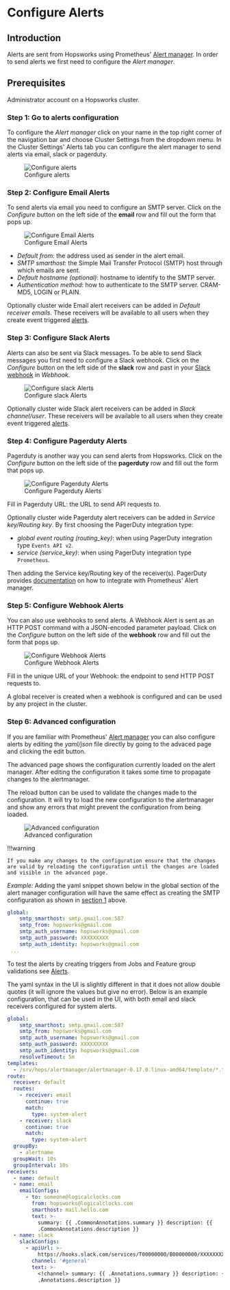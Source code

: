 # Configure Alerts

## Introduction
Alerts are sent from Hopsworks using Prometheus' 
[Alert manager](https://prometheus.io/docs/alerting/latest/alertmanager/).
In order to send alerts we first need to configure the _Alert manager_.

## Prerequisites
Administrator account on a Hopsworks cluster.

### Step 1: Go to alerts configuration
To configure the _Alert manager_ click on your name in the top right corner of the navigation bar and choose
Cluster Settings from the dropdown menu. In the Cluster Settings' Alerts tab you can configure the alert 
manager to send alerts via email, slack or pagerduty.

<figure>
  <img src="../../../assets/images/alerts/configure-alerts.png" alt="Configure alerts"/>
  <figcaption>Configure alerts</figcaption>
</figure>

### Step 2: Configure Email Alerts
To send alerts via email you need to configure an SMTP server. Click on the _Configure_ 
button on the left side of the **email** row and fill out the form that pops up.

<figure>
  <img src="../../../assets/images/alerts/smtp-config.png" alt="Configure Email Alerts"/>
  <figcaption>Configure Email Alerts</figcaption>
</figure>

- _Default from_: the address used as sender in the alert email.
- _SMTP smarthost_: the Simple Mail Transfer Protocol (SMTP) host through which emails are sent.
- _Default hostname (optional)_: hostname to identify to the SMTP server.
- _Authentication method_: how to authenticate to the SMTP server.
  CRAM-MD5, LOGIN or PLAIN.

Optionally cluster wide Email alert receivers can be added in _Default receiver emails_.
These receivers will be available to all users when they create event triggered [alerts](../../../user_guides/fs/feature_group/data_validation_best_practices#setup-alerts).

### Step 3: Configure Slack Alerts
Alerts can also be sent via Slack messages. To be able to send Slack messages you first need to configure
a Slack webhook. Click on the _Configure_ button on the left side of the **slack** row and past in your
[Slack webhook](https://api.slack.com/messaging/webhooks) in _Webhook_.

<figure>
  <img src="../../../assets/images/alerts/slack-config.png" alt="Configure slack Alerts"/>
  <figcaption>Configure slack Alerts</figcaption>
</figure>

Optionally cluster wide Slack alert receivers can be added in _Slack channel/user_.
These receivers will be available to all users when they create event triggered [alerts](../../../user_guides/fs/feature_group/data_validation_best_practices/#setup-alerts).

### Step 4: Configure Pagerduty Alerts
Pagerduty is another way you can send alerts from Hopsworks. Click on the _Configure_ button on the left side of 
the **pagerduty** row and fill out the form that pops up. 

<figure>
  <img src="../../../assets/images/alerts/pagerduty-config.png" alt="Configure Pagerduty Alerts"/>
  <figcaption>Configure Pagerduty Alerts</figcaption>
</figure>

Fill in Pagerduty URL: the URL to send API requests to.

Optionally cluster wide Pagerduty alert receivers can be added in _Service key/Routing key_.
By first choosing the PagerDuty integration type:

- _global event routing (routing_key)_: when using PagerDuty integration type `Events API v2`.
- _service (service_key)_: when using PagerDuty integration type `Prometheus`.

Then adding the Service key/Routing key of the receiver(s). PagerDuty provides 
[documentation](https://www.pagerduty.com/docs/guides/prometheus-integration-guide/) on how to integrate with 
Prometheus' Alert manager.

### Step 5: Configure Webhook Alerts

You can also use webhooks to send alerts. A Webhook Alert is sent as an HTTP POST command with a JSON-encoded parameter payload.
Click on the _Configure_ button on the left side of the **webhook** row and fill out the form that pops up. 

<figure>
  <img src="../../../assets/images/alerts/webhook-config.png" alt="Configure Webhook Alerts"/>
  <figcaption>Configure Webhook Alerts</figcaption>
</figure>

Fill in the unique URL of your Webhook: the endpoint to send HTTP POST requests to.

A global receiver is created when a webhook is configured and can be used by any project in the cluster. 

### Step 6: Advanced configuration
If you are familiar with Prometheus' [Alert manager](https://prometheus.io/docs/alerting/latest/alertmanager/) 
you can also configure alerts by editing the _yaml/json_ file directly by going to the advaced page and clicking the edit button.
 
The advanced page shows the configuration currently loaded on the alert manager. After editing the configuration it takes some time to propagate changes to the alertmanager. 

The reload button can be used to validate the changes made to the configuration. 
It will try to load the new configuration to the alertmanager and show any errors that might prevent the configuration from being loaded. 

<figure>
  <img src="../../../assets/images/alerts/advanced-config.png" alt="Advanced configuration"/>
  <figcaption>Advanced configuration</figcaption>
</figure>

!!!warning

    If you make any changes to the configuration ensure that the changes are valid by reloading the configuration until the changes are loaded and visible in the advanced page. 

_Example:_ Adding the yaml snippet shown below in the global section of the alert manager configuration will
have the same effect as creating the SMTP configuration as shown in [section 1](#1-email-alerts) above.

```yaml
global:
    smtp_smarthost: smtp.gmail.com:587
    smtp_from: hopsworks@gmail.com
    smtp_auth_username: hopsworks@gmail.com
    smtp_auth_password: XXXXXXXXX
    smtp_auth_identity: hopsworks@gmail.com
 ...
```

To test the alerts by creating triggers from Jobs and Feature group validations see [Alerts](../../../user_guides/fs/feature_group/data_validation_best_practices/#setup-alerts).

The yaml syntax in the UI is slightly different in that it does not allow double quotes (it will ignore the values but give no error). 
Below is an example configuration, that can be used in the UI, with both email and slack receivers configured for system alerts.

```yaml
global:
    smtp_smarthost: smtp.gmail.com:587
    smtp_from: hopsworks@gmail.com
    smtp_auth_username: hopsworks@gmail.com
    smtp_auth_password: XXXXXXXXX
    smtp_auth_identity: hopsworks@gmail.com
    resolveTimeout: 5m
templates:
  - /srv/hops/alertmanager/alertmanager-0.17.0.linux-amd64/template/*.tmpl
route:
  receiver: default
  routes:
    - receiver: email
      continue: true
      match:
        type: system-alert
    - receiver: slack
      continue: true
      match:
        type: system-alert
  groupBy:
    - alertname
  groupWait: 10s
  groupInterval: 10s
receivers:
  - name: default
  - name: email
    emailConfigs:
      - to: someone@logicalclocks.com
        from: hopsworks@logicalclocks.com
        smarthost: mail.hello.com
        text: >-
          summary: {{ .CommonAnnotations.summary }} description: {{
          .CommonAnnotations.description }}
  - name: slack
    slackConfigs:
      - apiUrl: >-
          https://hooks.slack.com/services/T00000000/B00000000/XXXXXXXXXXXXXXXXXXXXXXXX
        channel: '#general'
        text: >-
          <!channel> summary: {{ .Annotations.summary }} description: {{
          .Annotations.description }}
```
